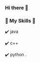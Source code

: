 ### Hi there 👋



### :link: My Skills :muscle:

:heavy_check_mark: java

:heavy_check_mark: c++

:heavy_check_mark: python
.

<!--
**gilivex/gilivex** is a ✨ _special_ ✨ repository because its `README.md` (this file) appears on your GitHub profile.

### My Skills 👋
:muscle: java .
Here are some ideas to get you started:

- 🔭 I’m currently working on ...
- 🌱 I’m currently learning at Ariel University
- 👯 I’m looking to collaborate on ...
- 🤔 I’m looking for help with ...
- 💬 Ask me about ...
- 📫 How to reach me: ...
- 😄 Pronouns: ...
- ⚡ Fun fact: ...
-->
